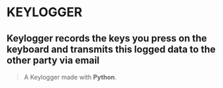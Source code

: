 # KEYLOGGER 

Keylogger records the keys you press on the keyboard and transmits this logged data to the other party via email
---
>A Keylogger made with **Python**.



  
